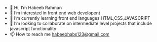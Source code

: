 - 👋 Hi, I’m Habeeb Rahman
- 👀 I’m interested in front end web developent
- 🌱 I’m currently learning front end languages HTML,CSS,JAVASCRIPT
- 💞️ I’m looking to collaborate on intermediate level projects that include javascript functionality
- 📫 How to reach me habeebhabs123@gmail.com

<!---
Habeebhabs/Habeebhabs is a ✨ special ✨ repository because its `README.md` (this file) appears on your GitHub profile.
You can click the Preview link to take a look at your changes.
--->
